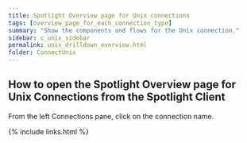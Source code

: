 ```yaml
---
title: Spotlight Overview page for Unix connections
tags: [overview_page_for_each_connection_type]
summary: "Show the components and flows for the Unix connection."
sidebar: c_unix_sidebar
permalink: unix_drilldown_overview.html
folder: ConnectUnix
---
```



## How to open the Spotlight Overview page for Unix Connections from the Spotlight Client

From the left Connections pane, click on the connection name.

{% include links.html %}
